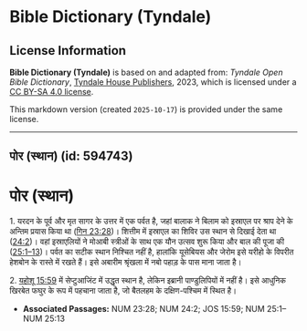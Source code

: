 # Bible Dictionary (Tyndale)

## License Information

**Bible Dictionary (Tyndale)** is based on and adapted from: _Tyndale Open Bible Dictionary_, [Tyndale House Publishers](https://tyndaleopenresources.com/), 2023, which is licensed under a [CC BY-SA 4.0 license](https://creativecommons.org/licenses/by-sa/4.0/legalcode.en).

This markdown version (created `2025-10-17`) is provided under the same license.



--------------------------------

## पोर (स्थान) (id: 594743)

पोर (स्थान)
===========

1\. यरदन के पूर्व और मृत सागर के उत्तर में एक पर्वत है, जहां बालाक ने बिलाम को इस्राएल पर श्राप देने के अन्तिम प्रयास किया था ([गिन 23:28](https://ref.ly/Num23:28))। शित्तीम में इस्राएल का शिविर उस स्थान से दिखाई देता था ([24:2](https://ref.ly/Num24:2))। वहां इस्राएलियों ने मोआबी स्त्रीओं के साथ एक यौन उत्सव शुरू किया और बाल की पूजा की ([25:1–13](https://ref.ly/Num25:1-Num25:13))। पर्वत का सटीक स्थान निश्चित नहीं है, हालांकि यूसेबियस और जेरोम इसे यरीहो के विपरीत हेशबोन के रास्ते में रखते हैं। इसे अबारीम श्रृंखला में नबो पहाड़ के पास माना जाता है।

2\. [यहोशू 15:59](https://ref.ly/Josh15:59) में सेप्टुआजिंट में उद्धृत स्थान है, लेकिन इब्रानी पाण्डुलिपियों में नहीं है। इसे आधुनिक खिरबेत फघुर के रूप में पहचाना जाता है, जो बैतलहम के दक्षिण\-पश्चिम में स्थित है।

* **Associated Passages:** NUM 23:28; NUM 24:2; JOS 15:59; NUM 25:1–NUM 25:13

